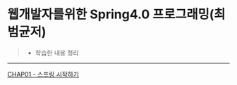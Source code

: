 # 웹개발자를위한 Spring4.0 프로그래밍(최범균저)
>- 학습한 내용 정리
--------------------------------------


[CHAP01 - 스프링 시작하기](/arrange/chap1)
